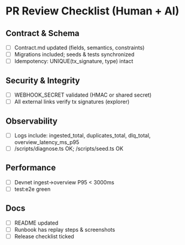 # PR Review Checklist (Human + AI)

## Contract & Schema
- [ ] Contract.md updated (fields, semantics, constraints)
- [ ] Migrations included; seeds & tests synchronized
- [ ] Idempotency: UNIQUE(tx_signature, type) intact

## Security & Integrity
- [ ] WEBHOOK_SECRET validated (HMAC or shared secret)
- [ ] All external links verify tx signatures (explorer)

## Observability
- [ ] Logs include: ingested_total, duplicates_total, dlq_total, overview_latency_ms_p95
- [ ] /scripts/diagnose.ts OK; /scripts/seed.ts OK

## Performance
- [ ] Devnet ingest→overview P95 < 3000ms
- [ ] test:e2e green

## Docs
- [ ] README updated
- [ ] Runbook has replay steps & screenshots
- [ ] Release checklist ticked
